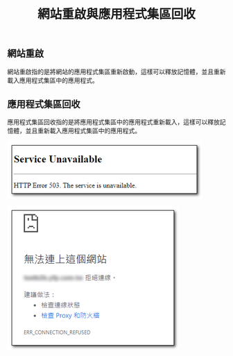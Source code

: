 ﻿---
title: 網站重啟與應用程式集區回收
layout: default
parent: IIS
nav_order: 3
---

## 網站重啟
網站重啟指的是將網站的應用程式集區重新啟動，這樣可以釋放記憶體，並且重新載入應用程式集區中的應用程式。
 

## 應用程式集區回收
應用程式集區回收指的是將應用程式集區中的應用程式重新載入，這樣可以釋放記憶體，並且重新載入應用程式集區中的應用程式。




![Service Unavailable](images/service-unavailable.png)


![Err Connection Refused](images/err-connection-refused.png)
